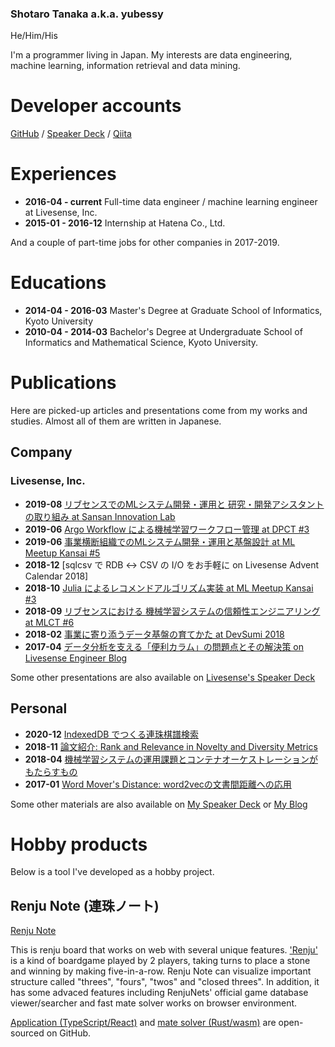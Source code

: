 ### Shotaro Tanaka a.k.a. yubessy

He/Him/His

I'm a programmer living in Japan.
My interests are data engineering, machine learning, information retrieval and data mining.

# Developer accounts

[GitHub](https://github.com/yubessy) / [Speaker Deck](https://speakerdeck.com/yubessy) / [Qiita](https://qiita.com/yubessy)

# Experiences

- **2016-04 - current** Full-time data engineer / machine learning engineer at Livesense, Inc.
- **2015-01 - 2016-12** Internship at Hatena Co., Ltd.

And a couple of part-time jobs for other companies in 2017-2019.

# Educations

- **2014-04 - 2016-03** Master's Degree at Graduate School of Informatics, Kyoto University
- **2010-04 - 2014-03** Bachelor's Degree at Undergraduate School of Informatics and Mathematical Science, Kyoto University.

# Publications

Here are picked-up articles and presentations come from my works and studies.
Almost all of them are written in Japanese.

## Company

### Livesense, Inc.

- **2019-08** [リブセンスでのMLシステム開発・運用と 研究・開発アシスタントの取り組み at Sansan Innovation Lab](https://speakerdeck.com/livesense/ribusensudefalsemlsisutemukai-fa-yun-yong-to-yan-jiu-kai-fa-asisutantofalsequ-rizu-mi)
- **2019-06** [Argo Workflow による機械学習ワークフロー管理 at DPCT #3](https://speakerdeck.com/livesense/argo-workflow-niyoruji-jie-xue-xi-wakuhuroguan-li)
- **2019-06** [事業横断組織でのMLシステム開発・運用と基盤設計 at ML Meetup Kansai #5](https://speakerdeck.com/livesense/shi-ye-heng-duan-zu-zhi-defalsemlsisutemukai-fa-yun-yong-toji-pan-she-ji)
- **2018-12** [sqlcsv で RDB ↔ CSV の I/O をお手軽に on Livesense Advent Calendar 2018]
- **2018-10** [Julia によるレコメンドアルゴリズム実装 at ML Meetup Kansai #3](https://speakerdeck.com/livesense/julia-niyorurekomentoarukorisumushi-zhuang)
- **2018-09** [リブセンスにおける 機械学習システムの信頼性エンジニアリング at MLCT #6](https://speakerdeck.com/livesense/ribusensuniokeru-ji-jie-xue-xi-sisutemufalsexin-lai-xing-enziniaringu)
- **2018-02** [事業に寄り添うデータ基盤の育てかた at DevSumi 2018](https://speakerdeck.com/livesense/shi-ye-niji-ritian-udetaji-pan-falseyu-tefang)
- **2017-04** [データ分析を支える「便利カラム」の問題点とその解決策 on Livesense Engineer Blog](https://made.livesense.co.jp/entry/2017/04/18/090000)

Some other presentations are also available on [Livesense's Speaker Deck](https://speakerdeck.com/livesense)

## Personal

- **2020-12** [IndexedDB でつくる連珠棋譜検索](https://yubessy.hatenablog.com/entry/2020/12/15/002656)
- **2018-11** [論文紹介: Rank and Relevance in Novelty and Diversity Metrics](https://yubessy.hatenablog.com/entry/2018/11/19/182548)
- **2018-04** [機械学習システムの運用課題とコンテナオーケストレーションがもたらすもの](https://yubessy.hatenablog.com/entry/2018/04/16/120000)
- **2017-01** [Word Mover's Distance: word2vecの文書間距離への応用](https://yubessy.hatenablog.com/?page=1503969036)

Some other materials are also available on [My Speaker Deck](https://speakerdeck.com/yubessy) or [My Blog](https://yubessy.hatenablog.com/)

# Hobby products

Below is a tool I've developed as a hobby project.

## Renju Note (連珠ノート)

[Renju Note](https://renju-note.com/)

This is renju board that works on web with several unique features.
['Renju'](https://www.renju.net/study/rules.php) is a kind of boardgame played by 2 players, taking turns to place a stone and winning by making five-in-a-row.
Renju Note can visualize important structure called "threes", "fours", "twos" and "closed threes".
In addition, it has some advaced features including RenjuNets' official game database viewer/searcher and fast mate solver works on browser environment.

[Application (TypeScript/React)](https://github.com/renju-note/renju-note) and [mate solver (Rust/wasm)](https://github.com/renju-note/quintet) are open-sourced on GitHub.
